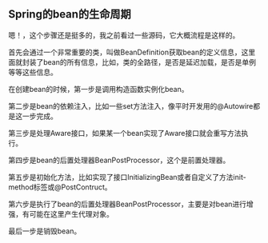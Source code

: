 ## Spring的bean的生命周期

嗯！，这个步骤还是挺多的，我之前看过一些源码，它大概流程是这样的。

首先会通过一个非常重要的类，叫做BeanDefinition获取bean的定义信息，这里面就封装了bean的所有信息，比如，类的全路径，是否是延迟加载，是否是单例等等这些信息。

在创建bean的时候，第一步是调用构造函数实例化bean。

第二步是bean的依赖注入，比如一些set方法注入，像平时开发用的@Autowire都是这一步完成。

第三步是处理Aware接口，如果某一个bean实现了Aware接口就会重写方法执行。

第四步是bean的后置处理器BeanPostProcessor，这个是前置处理器。

第五步是初始化方法，比如实现了接口InitializingBean或者自定义了方法init-method标签或@PostContruct。

第六步是执行了bean的后置处理器BeanPostProcessor，主要是对bean进行增强，有可能在这里产生代理对象。

最后一步是销毁bean。

